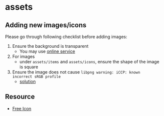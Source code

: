 # assets

## Adding new images/icons

Please go through following checklist before adding images:

1. Ensure the background is transparent
	- You may use [online service](https://www.remove.bg/)
2. For images
	- under `assets/items` and `assets/icons`, ensure the shape of the image is square
3. Ensure the image does not cause `libpng warning: iCCP: known incorrect sRGB profile`
	- [solution](https://stackoverflow.com/questions/22745076/libpng-warning-iccp-known-incorrect-srgb-profile)

## Resource

- [Free Icon](https://www.flaticon.com/)